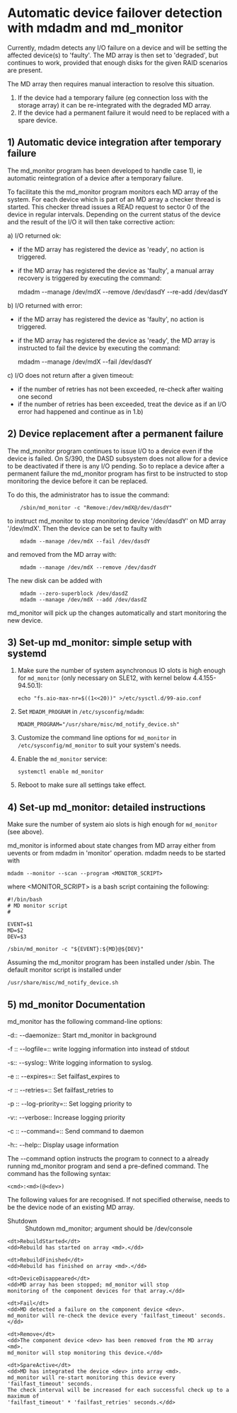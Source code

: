 
# Automatic device failover detection with mdadm and md_monitor

Currently, mdadm detects any I/O failure on a device and will be
setting the affected device(s) to 'faulty'. The MD array is then set
to 'degraded', but continues to work, provided that enough disks for
the given RAID scenarios are present.

The MD array then requires manual interaction to resolve this situation.
1) If the device had a temporary failure (eg connection loss with
   the storage array) it can be re-integrated with the degraded
   MD array.
2) If the device had a permanent failure it would need to be
   replaced with a spare device.

## 1) Automatic device integration after temporary failure

The md_monitor program has been developed to handle case 1), ie
automatic reintegration of a device after a temporary failure.

To facilitate this the md_monitor program monitors each MD array of
the system. For each device which is part of an MD array a checker
thread is started. This checker thread issues a READ request to
sector 0 of the device in regular intervals. Depending on the
current status of the device and the result of the I/O it will then
take corrective action:

a) I/O returned ok:
   - if the MD array has registered the device as 'ready', no
     action is triggered.
   - if the MD array has registered the device as 'faulty', a
     manual array recovery is triggered by executing the command:

        mdadm --manage /dev/mdX --remove /dev/dasdY --re-add /dev/dasdY

b) I/O returned with error:
   - if the MD array has registered the device as 'faulty', no
     action is triggered.
   - if the MD array has registered the device as 'ready', the
     MD array is instructed to fail the device by executing the
     command:

        mdadm --manage /dev/mdX --fail /dev/dasdY

c) I/O does not return after a given timeout:
   - if the number of retries has not been exceeded, re-check
     after waiting one second
   - if the number of retries has been exceeded, treat the
     device as if an I/O error had happened and continue
     as in 1.b)

## 2) Device replacement after a permanent failure

The md_monitor program continues to issue I/O to a device even if
the device is failed. On S/390, the DASD subsystem does not allow
for a device to be deactivated if there is any I/O pending.
So to replace a device after a permanent failure the md_monitor
program has first to be instructed to stop monitoring the device
before it can be replaced.

To do this, the administrator has to issue the command:

        /sbin/md_monitor -c "Remove:/dev/mdX@/dev/dasdY"

to instruct md_monitor to stop monitoring device '/dev/dasdY' on MD
array '/dev/mdX'. Then the device can be set to faulty with

        mdadm --manage /dev/mdX --fail /dev/dasdY

and removed from the MD array with:

        mdadm --manage /dev/mdX --remove /dev/dasdY

The new disk can be added with

        mdadm --zero-superblock /dev/dasdZ
        mdadm --manage /dev/mdX --add /dev/dasdZ

md_monitor will pick up the changes automatically and start
monitoring the new device.


## 3) Set-up md_monitor: simple setup with systemd

 1. Make sure the number of system asynchronous IO slots is high enough for
`md_monitor` (only necessary on SLE12, with kernel below 4.4.155-94.50.1):

        echo "fs.aio-max-nr=$((1<<20))" >/etc/sysctl.d/99-aio.conf

 2. Set `MDADM_PROGRAM` in `/etc/sysconfig/mdadm`:

        MDADM_PROGRAM="/usr/share/misc/md_notify_device.sh"

 3. Customize the command line options for `md_monitor` in
`/etc/sysconfig/md_monitor` to suit your system's needs.

 4. Enable the `md_monitor` service:

        systemctl enable md_monitor

 5. Reboot to make sure all settings take effect.

## 4) Set-up md_monitor: detailed instructions

Make sure the number of system aio slots is high enough for `md_monitor` (see above).

md_monitor is informed about state changes from MD array either from
uevents or from mdadm in 'monitor' operation.
mdadm needs to be started with

    mdadm --monitor --scan --program <MONITOR_SCRIPT>

where <MONITOR_SCRIPT> is a bash script containing the following:

    #!/bin/bash
    # MD monitor script
    #
    
    EVENT=$1
    MD=$2
    DEV=$3
    
    /sbin/md_monitor -c "${EVENT}:${MD}@${DEV}"

Assuming the md_monitor program has been installed under /sbin.
The default monitor script is installed under

    /usr/share/misc/md_notify_device.sh


## 5) md_monitor Documentation

md_monitor has the following command-line options:

-d::
--daemonize::
	Start md_monitor in background

-f <file>::
--logfile=<file>::
	write logging information into <file> instead of stdout

-s::
--syslog::
	Write logging information to syslog.

-e <num>::
--expires=<num>::
	Set failfast_expires to <num>

-r <num>::
--retries=<num>::
	Set failfast_retries to <num>

-p <prio>::
--log-priority=<prio>::
	Set logging priority to <num>

-v::
--verbose::
	Increase logging priority

-c <cmd>::
--command=<cmd>::
	Send command <cmd> to daemon

-h::
--help::
	Display usage information

The --command option instructs the program to connect to a already
running md_monitor program and send a pre-defined command. The command
has the following syntax:

```
<cmd>:<md>(@<dev>)
```

The following values for <cmd> are recognised. If not specified
otherwise, <md> needs to be the device node of an existing MD array.

<dl>
	<dt>Shutdown</dt>
	<dd>Shutdown md_monitor;<md> argument should be /dev/console</dd>

	<dt>RebuildStarted</dt>
	<dd>Rebuild has started on array <md>.</dd>

	<dt>RebuildFinished</dt>
	<dd>Rebuild has finished on array <md>.</dd>

	<dt>DeviceDisappeared</dt>
	<dd>MD array has been stopped; md_monitor will stop
	monitoring of the component devices for that array.</dd>

	<dt>Fail</dt>
	<dd>MD detected a failure on the component device <dev>.
	md_monitor will re-check the device every 'failfast_timeout' seconds.</dd>

	<dt>Remove</dt>
	<dd>The component device <dev> has been removed from the MD array <md>.
	md_monitor will stop monitoring this device.</dd>

	<dt>SpareActive</dt>
	<dd>MD has integrated the device <dev> into array <md>.
	md_monitor will re-start monitoring this device every 'failfast_timeout' seconds.
	The check interval will be increased for each successful check up to a maximum of
	'failfast_timeout' * 'failfast_retries' seconds.</dd>

</dl>

		
